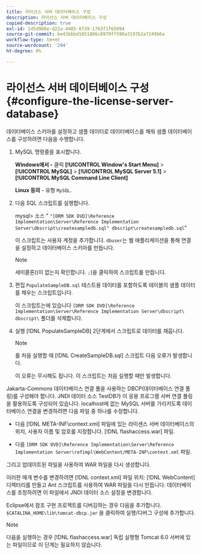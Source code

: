```yaml
---
title: 라이선스 서버 데이터베이스 구성
description: 라이선스 서버 데이터베이스 구성
copied-description: true
exl-id: 1d5d988e-d22a-4405-8f39-1763f1f65094
source-git-commit: be43bbbd1051886c8979ff590a3197b2a7249b6a
workflow-type: tm+mt
source-wordcount: '294'
ht-degree: 0%

---
```


# 라이선스 서버 데이터베이스 구성{#configure-the-license-server-database}

데이터베이스 스키마를 설정하고 샘플 데이터로 데이터베이스를 채워 샘플 데이터베이스를 구성하려면 다음을 수행합니다.

1. MySQL 명령줄을 표시합니다.

   **Windows에서 -** 클릭  **[!UICONTROL Window's Start Menu]** > **[!UICONTROL MySQL]** > **[!UICONTROL MySQL Server 5.1]** > **[!UICONTROL MySQL Command Line Client]**

   **Linux 등의** - 유형 `MySQL`.

1. 다음 SQL 스크립트를 실행합니다.

   mysql> 소스 &quot; `"[DRM SDK DVD]\Reference Implementation\Server\Reference Implementation Server\dbscript\createsampledb.sql" dbscript\createsampledb.sql`&quot;

   이 스크립트는 사용자 계정을 추가합니다. `dbuser`는 웹 애플리케이션을 통해 연결을 설정하고 데이터베이스 스키마를 만듭니다.

   >[!NOTE]
   >
   >세미콜론()이 없는지 확인합니다. `;`)을 클릭하여 스크립트를 만듭니다.

1. 편집 `PopulateSampleDB.sql` 테스트용 데이터를 포함하도록 테이블의 샘플 데이터를 채우는 스크립트입니다.

   이 스크립트는에 있습니다 `[DRM SDK DVD]\Reference Implementation\Server\Reference Implementation Server\dbscript\ dbscript\` 폴더를 삭제합니다.
1. 실행 [!DNL PopulateSampleDB] 2단계에서 스크립트로 데이터를 채웁니다.

   >[!NOTE]
   >
   >를 처음 실행할 때 [!DNL CreateSampleDB.sql] 스크립트 다음 오류가 발생합니다.

   이 오류는 무시해도 됩니다. 이 스크립트는 처음 실행할 때만 발생합니다.

Jakarta-Commons 데이터베이스 연결 풀을 사용하는 DBCP(데이터베이스 연결 풀링)를 구성해야 합니다. JNDI 데이터 소스 TestDB가 이 응용 프로그램 서버 연결 풀링을 활용하도록 구성되어 있습니다. localhost에 없는 MySQL 서버를 가리키도록 데이터베이스 연결을 변경하려면 다음 파일 중 하나를 수정합니다.

* 다음 [!DNL META-INF\context.xml] 파일에 있는 라이센스 서버 데이터베이스의 위치, 사용자 이름 및 암호를 지정합니다. [!DNL flashaccess.war] 파일.

* 다음 `[DRM SDK DVD]\Reference Implementation\Server\Reference Implementation Server\refimpl\WebContent/META-INF\context.xml` 파일.

그리고 업데이트된 파일을 사용하여 WAR 파일을 다시 생성합니다.

이러한 매개 변수를 변경하려면 [!DNL context.xml] 파일 위치: [!DNL WebContent] 디렉터리를 만들고 Ant 스크립트를 사용하여 WAR 파일을 다시 만듭니다. 데이터베이스를 조정하려면 이 파일에서 JNDI 데이터 소스 설정을 변경합니다.

Eclipse에서 참조 구현 프로젝트를 디버깅하는 경우 다음을 추가합니다. `$CATALINA_HOME\lib\tomcat-dbcp.jar` 을 클릭하여 실행/디버그 구성에 추가합니다.

>[!NOTE]
>
>다음을 실행하는 경우 [!DNL flashaccess.war] 독립 실행형 Tomcat 6.0 서버에 있는 파일이므로 이 단계는 필요하지 않습니다.
